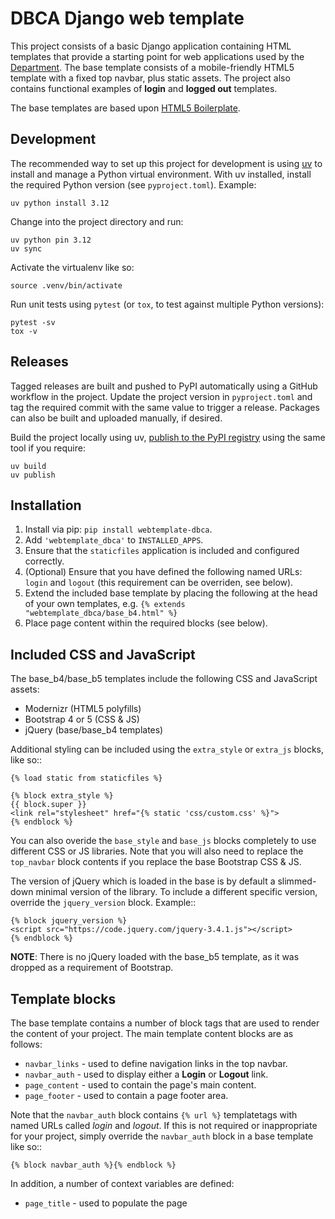 # DBCA Django web template

This project consists of a basic Django application containing HTML
templates that provide a starting point for web applications used by the
[Department](http://www.dbca.wa.gov.au). The base template consists of a mobile-friendly
HTML5 template with a fixed top navbar, plus static assets.
The project also contains functional examples of **login** and
**logged out** templates.

The base templates are based upon [HTML5 Boilerplate](https://html5boilerplate.com).

## Development

The recommended way to set up this project for development is using
[uv](https://docs.astral.sh/uv/)
to install and manage a Python virtual environment.
With uv installed, install the required Python version (see `pyproject.toml`). Example:

    uv python install 3.12

Change into the project directory and run:

    uv python pin 3.12
    uv sync

Activate the virtualenv like so:

    source .venv/bin/activate

Run unit tests using `pytest` (or `tox`, to test against multiple Python versions):

    pytest -sv
    tox -v

## Releases

Tagged releases are built and pushed to PyPI automatically using a GitHub
workflow in the project. Update the project version in `pyproject.toml` and
tag the required commit with the same value to trigger a release. Packages
can also be built and uploaded manually, if desired.

Build the project locally using uv, [publish to the PyPI registry](https://docs.astral.sh/uv/guides/publish/#publishing-your-package)
using the same tool if you require:

    uv build
    uv publish

## Installation

1. Install via pip: `pip install webtemplate-dbca`.
1. Add `'webtemplate_dbca'` to `INSTALLED_APPS`.
1. Ensure that the `staticfiles` application is included and configured
   correctly.
1. (Optional) Ensure that you have defined the following named URLs: `login` and
   `logout` (this requirement can be overriden, see below).
1. Extend the included base template by placing the following at the head
   of your own templates, e.g. `{% extends "webtemplate_dbca/base_b4.html" %}`
1. Place page content within the required blocks (see below).

## Included CSS and JavaScript

The base_b4/base_b5 templates include the following CSS and JavaScript assets:

- Modernizr (HTML5 polyfills)
- Bootstrap 4 or 5 (CSS & JS)
- jQuery (base/base_b4 templates)

Additional styling can be included using the `extra_style` or `extra_js`
blocks, like so::

    {% load static from staticfiles %}

    {% block extra_style %}
    {{ block.super }}
    <link rel="stylesheet" href="{% static 'css/custom.css' %}">
    {% endblock %}

You can also overide the `base_style` and `base_js` blocks completely to
use different CSS or JS libraries. Note that you will also need to replace the
`top_navbar` block contents if you replace the base Bootstrap CSS & JS.

The version of jQuery which is loaded in the base is by default a slimmed-down
minimal version of the library. To include a different specific version, override
the `jquery_version` block. Example::

    {% block jquery_version %}
    <script src="https://code.jquery.com/jquery-3.4.1.js"></script>
    {% endblock %}

**NOTE**: There is no jQuery loaded with the base_b5 template, as it was dropped
as a requirement of Bootstrap.

## Template blocks

The base template contains a number of block tags that are used to render the
content of your project. The main template content blocks are as follows:

- `navbar_links` - used to define navigation links in the top navbar.
- `navbar_auth` - used to display either a **Login** or **Logout** link.
- `page_content` - used to contain the page's main content.
- `page_footer` - used to contain a page footer area.

Note that the `navbar_auth` block contains `{% url %}` templatetags with
named URLs called _login_ and _logout_. If this is not required or
inappropriate for your project, simply override the `navbar_auth` block
in a base template like so::

    {% block navbar_auth %}{% endblock %}

In addition, a number of context variables are defined:

- `page_title` - used to populate the page **<title>** tags.
- `site_title` - used to populate the projects's title in the top navbar.
- `site_acronym` - used to populate a shorter title in the navbar (B4 template).

Context variables should be passed to templates in every view.

## Bootstrap 4 & 5 examples

The following examples apply to the `base_b4.html` and `base_b5.html` templates.

To extend the base template with an optional row to display alert messages plus
a shaded footer div, try the following (further page content is then injected to
the `page_content_inner` block)::

    {% extends "webtemplate_dbca/base_b4.html" %}

    {% block extra_style %}
    <style>
        .footer {background-color: lightgrey}
    </style>
    {% endblock %}

    {% block page_content %}
        <div class="container-fluid">
            <!-- Messages  -->
            {% if messages %}
            <div class="row">
                <div class="col">
                    {% for message in messages %}
                    <div class="alert{% if message.tags %} alert-{{ message.tags }}{% endif %}">
                        {{ message|safe }}
                    </div>
                    {% endfor %}
                </div>
            </div>
            {% endif %}

            <div class="row">
                <div class="col">
                    {% block page_content_inner %}{% endblock %}
                </div>
            </div>
        </div>
    {% endblock %}

    {% block page_footer %}
    <footer class="footer mt-auto py-3">
        <div class="container-fluid">
            <div class="row">
                <div class="col">
                    <small class="float-right">&copy; Department of Biodiversity, Conservation and Attractions</small>
                </div>
            </div>
        </div>
    </footer>
    {% endblock page_footer %}
